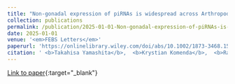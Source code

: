 ```yaml
---
title: "Non-gonadal expression of piRNAs is widespread across Arthropoda"
collection: publications
permalink: /publication/2025-01-01-Non-gonadal-expression-of-piRNAs-is-widespread-across-Arthropoda
date: 2025-01-01
venue: '<em>FEBS Letters</em>'
paperurl: 'https://onlinelibrary.wiley.com/doi/abs/10.1002/1873-3468.15023'
citation: ' <b>Takahisa Yamashita</b>,  <b>Krystian Komenda</b>,  <b>Rafał Miłodrowski</b>,  <b>Dominik Robak</b>,  <b>Szymon Szrajer</b>,  <b>Tomasz Gaczorek</b>,  <b>Guillem Ylla</b>, &quot;Non-gonadal expression of piRNAs is widespread across Arthropoda.&quot; <em>FEBS Letters</em>, 2025.'
---
```

[Link to paper](https://onlinelibrary.wiley.com/doi/abs/10.1002/1873-3468.15023){:target="_blank"}
